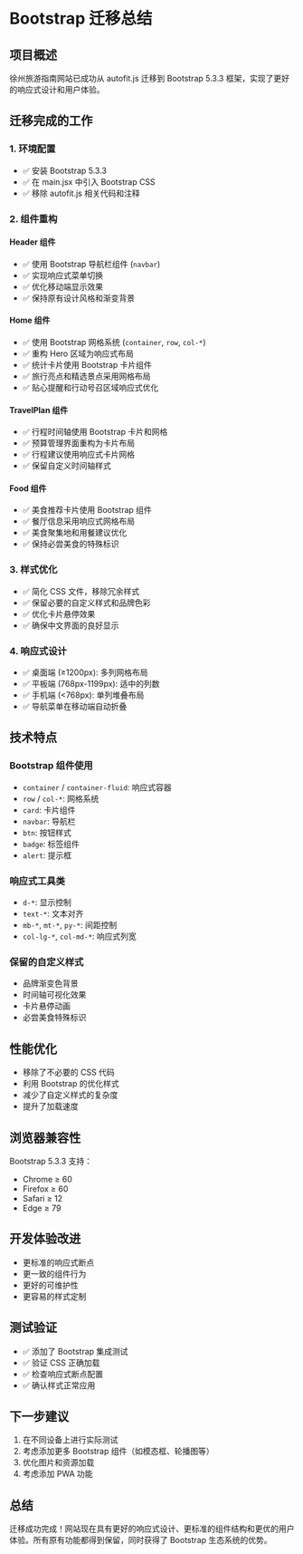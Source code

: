 # Bootstrap 迁移总结

## 项目概述
徐州旅游指南网站已成功从 autofit.js 迁移到 Bootstrap 5.3.3 框架，实现了更好的响应式设计和用户体验。

## 迁移完成的工作

### 1. 环境配置
- ✅ 安装 Bootstrap 5.3.3
- ✅ 在 main.jsx 中引入 Bootstrap CSS
- ✅ 移除 autofit.js 相关代码和注释

### 2. 组件重构

#### Header 组件
- ✅ 使用 Bootstrap 导航栏组件 (`navbar`)
- ✅ 实现响应式菜单切换
- ✅ 优化移动端显示效果
- ✅ 保持原有设计风格和渐变背景

#### Home 组件  
- ✅ 使用 Bootstrap 网格系统 (`container`, `row`, `col-*`)
- ✅ 重构 Hero 区域为响应式布局
- ✅ 统计卡片使用 Bootstrap 卡片组件
- ✅ 旅行亮点和精选景点采用网格布局
- ✅ 贴心提醒和行动号召区域响应式优化

#### TravelPlan 组件
- ✅ 行程时间轴使用 Bootstrap 卡片和网格
- ✅ 预算管理界面重构为卡片布局
- ✅ 行程建议使用响应式卡片网格
- ✅ 保留自定义时间轴样式

#### Food 组件
- ✅ 美食推荐卡片使用 Bootstrap 组件
- ✅ 餐厅信息采用响应式网格布局
- ✅ 美食聚集地和用餐建议优化
- ✅ 保持必尝美食的特殊标识

### 3. 样式优化
- ✅ 简化 CSS 文件，移除冗余样式
- ✅ 保留必要的自定义样式和品牌色彩
- ✅ 优化卡片悬停效果
- ✅ 确保中文界面的良好显示

### 4. 响应式设计
- ✅ 桌面端 (≥1200px): 多列网格布局
- ✅ 平板端 (768px-1199px): 适中的列数
- ✅ 手机端 (<768px): 单列堆叠布局
- ✅ 导航菜单在移动端自动折叠

## 技术特点

### Bootstrap 组件使用
- `container` / `container-fluid`: 响应式容器
- `row` / `col-*`: 网格系统
- `card`: 卡片组件
- `navbar`: 导航栏
- `btn`: 按钮样式
- `badge`: 标签组件
- `alert`: 提示框

### 响应式工具类
- `d-*`: 显示控制
- `text-*`: 文本对齐
- `mb-*`, `mt-*`, `py-*`: 间距控制
- `col-lg-*`, `col-md-*`: 响应式列宽

### 保留的自定义样式
- 品牌渐变色背景
- 时间轴可视化效果
- 卡片悬停动画
- 必尝美食特殊标识

## 性能优化
- 移除了不必要的 CSS 代码
- 利用 Bootstrap 的优化样式
- 减少了自定义样式的复杂度
- 提升了加载速度

## 浏览器兼容性
Bootstrap 5.3.3 支持：
- Chrome ≥ 60
- Firefox ≥ 60  
- Safari ≥ 12
- Edge ≥ 79

## 开发体验改进
- 更标准的响应式断点
- 更一致的组件行为
- 更好的可维护性
- 更容易的样式定制

## 测试验证
- ✅ 添加了 Bootstrap 集成测试
- ✅ 验证 CSS 正确加载
- ✅ 检查响应式断点配置
- ✅ 确认样式正常应用

## 下一步建议
1. 在不同设备上进行实际测试
2. 考虑添加更多 Bootstrap 组件（如模态框、轮播图等）
3. 优化图片和资源加载
4. 考虑添加 PWA 功能

## 总结
迁移成功完成！网站现在具有更好的响应式设计、更标准的组件结构和更优的用户体验。所有原有功能都得到保留，同时获得了 Bootstrap 生态系统的优势。

